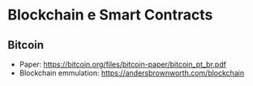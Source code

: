 # Blockchain e Smart Contracts

## Bitcoin

- Paper: https://bitcoin.org/files/bitcoin-paper/bitcoin_pt_br.pdf
- Blockchain emmulation: https://andersbrownworth.com/blockchain